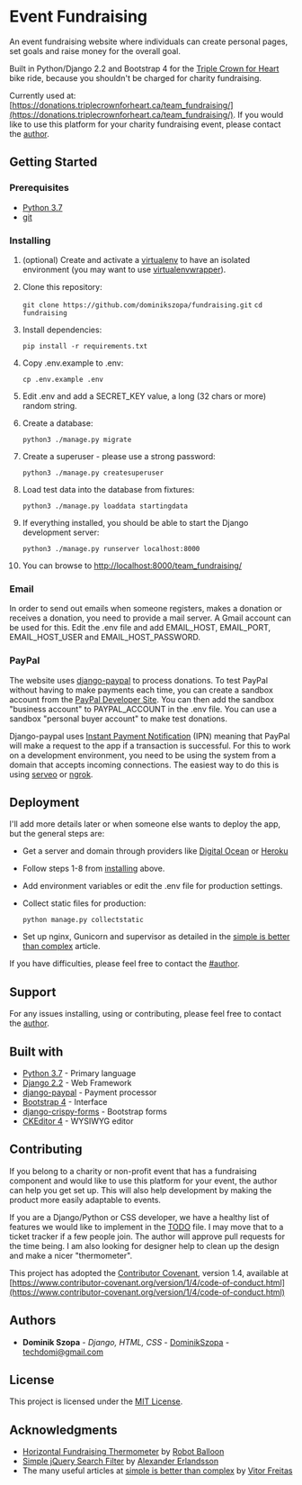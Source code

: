 # Event Fundraising

An event fundraising website where individuals can create personal pages, set goals and raise money for the overall goal.

Built in Python/Django 2.2 and Bootstrap 4 for the [Triple Crown for Heart](https://triplecrownforheart.ca/) bike ride, because you shouldn't be charged for charity fundraising.

Currently used at: [https://donations.triplecrownforheart.ca/team_fundraising/](https://donations.triplecrownforheart.ca/team_fundraising/). If you would like to use this platform for your charity fundraising event, please contact the [author](#authors).

## Getting Started

### Prerequisites

* [Python 3.7](https://www.python.org/)
* [git](https://git-scm.com/)

### Installing

1. (optional) Create and activate a [virtualenv](https://virtualenv.pypa.io/) to have an isolated environment (you may want to use [virtualenvwrapper](http://virtualenvwrapper.readthedocs.org/)).

2. Clone this repository:

   `git clone https://github.com/dominikszopa/fundraising.git`
   `cd fundraising`

3. Install dependencies:

   `pip install -r requirements.txt`

4. Copy .env.example to .env:

   `cp .env.example .env`

5. Edit .env and add a SECRET_KEY value, a long (32 chars or more) random string.

6. Create a database:

   `python3 ./manage.py migrate`

7. Create a superuser - please use a strong password:

   `python3 ./manage.py createsuperuser`

8. Load test data into the database from fixtures:

   `python3 ./manage.py loaddata startingdata`

9. If everything installed, you should be able to start the Django development server:

   `python3 ./manage.py runserver localhost:8000`

10. You can browse to [http://localhost:8000/team_fundraising/](http://localhost:8000/team_fundraising/)

### Email

In order to send out emails when someone registers, makes a donation or receives a donation, you need to provide a mail server. A Gmail account can be used for this. Edit the .env file and add EMAIL_HOST, EMAIL_PORT, EMAIL_HOST_USER and EMAIL_HOST_PASSWORD.

### PayPal

The website uses [django-paypal](https://django-paypal.readthedocs.io/en/stable/) to process donations. To test PayPal without having to make payments each time, you can create a sandbox account from the [PayPal Developer Site](https://developer.paypal.com/developer/accounts/). You can then add the sandbox "business account" to PAYPAL_ACCOUNT in the .env file. You can use a sandbox "personal buyer account" to make test donations.

Django-paypal uses [Instant Payment Notification](https://django-paypal.readthedocs.io/en/stable/standard/ipn.html) (IPN) meaning that PayPal will make a request to the app if a transaction is successful. For this to work on a development environment, you need to be using the system from a domain that accepts incoming connections. The easiest way to do this is using [serveo](https://serveo.net/) or [ngrok](https://ngrok.com/).

## Deployment

I'll add more details later or when someone else wants to deploy the app, but the general steps are:

* Get a server and domain through providers like [Digital Ocean](https://www.digitalocean.com/) or [Heroku](https://www.heroku.com/)

* Follow steps 1-8 from [installing](#installing) above.

* Add environment variables or edit the .env file for production settings.

* Collect static files for production:

  `python manage.py collectstatic`

* Set up nginx, Gunicorn and supervisor as detailed in the [simple is better than complex](https://simpleisbetterthancomplex.com/tutorial/2016/10/14/how-to-deploy-to-digital-ocean.html) article.

If you have difficulties, please feel free to contact the [#author](author).

## Support

For any issues installing, using or contributing, please feel free to contact the [author](#authors).

## Built with

* [Python 3.7](https://docs.python.org/3/) - Primary language
* [Django 2.2](https://docs.djangoproject.com/en/2.2/) - Web Framework
* [django-paypal](https://django-paypal.readthedocs.io/en/stable/) - Payment processor
* [Bootstrap 4](https://getbootstrap.com/docs/4.0/getting-started/introduction/) - Interface
* [django-crispy-forms](https://django-crispy-forms.readthedocs.io/en/latest/) - Bootstrap forms
* [CKEditor 4](https://ckeditor.com/ckeditor-4) - WYSIWYG editor

## Contributing

If you belong to a charity or non-profit event that has a fundraising component and would like to use this platform for your event, the author can help you get set up. This will also help development by making the product more easily adaptable to events.

If you are a Django/Python or CSS developer, we have a healthy list of features we would like to implement in the [TODO](TODO) file. I may move that to a ticket tracker if a few people join. The author will approve pull requests for the time being. I am also looking for designer help to clean up the design and make a nicer "thermometer".

This project has adopted the [Contributor Covenant](https://www.contributor-covenant.org), version 1.4, available at [https://www.contributor-covenant.org/version/1/4/code-of-conduct.html](https://www.contributor-covenant.org/version/1/4/code-of-conduct.html)

## Authors

* **Dominik Szopa** - *Django, HTML, CSS* - [DominikSzopa](https://github.com/dominikszopa) - <techdomi@gmail.com>

## License

This project is licensed under the [MIT License](LICENSE).

## Acknowledgments

* [Horizontal Fundraising Thermometer](https://codepen.io/robotballoon/pen/Fjnyp) by [Robot Balloon](https://codepen.io/robotballoon)
* [Simple jQuery Search Filter](https://codepen.io/alexerlandsson/pen/ZbyRoO) by [Alexander Erlandsson](https://codepen.io/alexerlandsson)
* The many useful articles at [simple is better than complex](https://simpleisbetterthancomplex.com/) by [Vitor Freitas](https://simpleisbetterthancomplex.com/about/)
